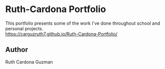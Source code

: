 # Ruth-Cardona Portfolio
This portfolio presents some of the work I've done throughout school and personal projects.<br>
https://carguzruth7.github.io/Ruth-Cardona-Portfolio/
## Author
Ruth Cardona Guzman
